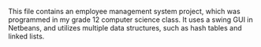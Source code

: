 This file contains an employee management system project, which was programmed in my grade 12 computer science class. It uses a swing GUI in Netbeans, and utilizes multiple data structures, such as hash tables and linked lists.
